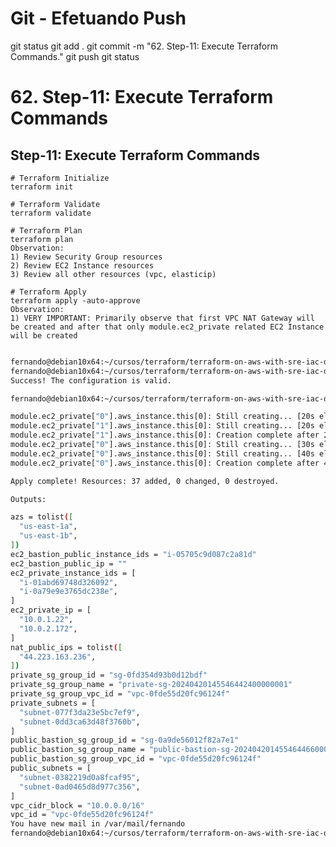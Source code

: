 
# ############################################################################
# ############################################################################
# ############################################################################
# Git - Efetuando Push

git status
git add .
git commit -m "62. Step-11: Execute Terraform Commands."
git push
git status



# ############################################################################
# ############################################################################
# ############################################################################
#  62. Step-11: Execute Terraform Commands


## Step-11: Execute Terraform Commands
```t
# Terraform Initialize
terraform init

# Terraform Validate
terraform validate

# Terraform Plan
terraform plan
Observation: 
1) Review Security Group resources 
2) Review EC2 Instance resources
3) Review all other resources (vpc, elasticip) 

# Terraform Apply
terraform apply -auto-approve
Observation:
1) VERY IMPORTANT: Primarily observe that first VPC NAT Gateway will be created and after that only module.ec2_private related EC2 Instance will be created
```




~~~~bash

fernando@debian10x64:~/cursos/terraform/terraform-on-aws-with-sre-iac-devops-real-world-demos/Secao7-AWS-EC2-instances-and-Security-groups/manifestos$
fernando@debian10x64:~/cursos/terraform/terraform-on-aws-with-sre-iac-devops-real-world-demos/Secao7-AWS-EC2-instances-and-Security-groups/manifestos$ terraform validate
Success! The configuration is valid.

fernando@debian10x64:~/cursos/terraform/terraform-on-aws-with-sre-iac-devops-real-world-demos/Secao7-AWS-EC2-instances-and-Security-groups/manifestos$ terraform apply -auto-approve

module.ec2_private["0"].aws_instance.this[0]: Still creating... [20s elapsed]
module.ec2_private["1"].aws_instance.this[0]: Still creating... [20s elapsed]
module.ec2_private["1"].aws_instance.this[0]: Creation complete after 26s [id=i-0a79e9e3765dc238e]
module.ec2_private["0"].aws_instance.this[0]: Still creating... [30s elapsed]
module.ec2_private["0"].aws_instance.this[0]: Still creating... [40s elapsed]
module.ec2_private["0"].aws_instance.this[0]: Creation complete after 46s [id=i-01abd69748d326092]

Apply complete! Resources: 37 added, 0 changed, 0 destroyed.

Outputs:

azs = tolist([
  "us-east-1a",
  "us-east-1b",
])
ec2_bastion_public_instance_ids = "i-05705c9d087c2a81d"
ec2_bastion_public_ip = ""
ec2_private_instance_ids = [
  "i-01abd69748d326092",
  "i-0a79e9e3765dc238e",
]
ec2_private_ip = [
  "10.0.1.22",
  "10.0.2.172",
]
nat_public_ips = tolist([
  "44.223.163.236",
])
private_sg_group_id = "sg-0fd354d93b0d12bdf"
private_sg_group_name = "private-sg-20240420145546442400000001"
private_sg_group_vpc_id = "vpc-0fde55d20fc96124f"
private_subnets = [
  "subnet-077f3da23e5bc7ef9",
  "subnet-0dd3ca63d48f3760b",
]
public_bastion_sg_group_id = "sg-0a9de56012f82a7e1"
public_bastion_sg_group_name = "public-bastion-sg-20240420145546446600000003"
public_bastion_sg_group_vpc_id = "vpc-0fde55d20fc96124f"
public_subnets = [
  "subnet-0382219d0a8fcaf95",
  "subnet-0ad0465d8d977c356",
]
vpc_cidr_block = "10.0.0.0/16"
vpc_id = "vpc-0fde55d20fc96124f"
You have new mail in /var/mail/fernando
fernando@debian10x64:~/cursos/terraform/terraform-on-aws-with-sre-iac-devops-rea                                                                                                                                                                                          fernando@debian10x64:~/cursos/terraform/terraform-on-aws-with-sre-iac-devops-real-world-demos/Secao7-AWS-EC2-instances-and-Security-groups/manifestos$


~~~~